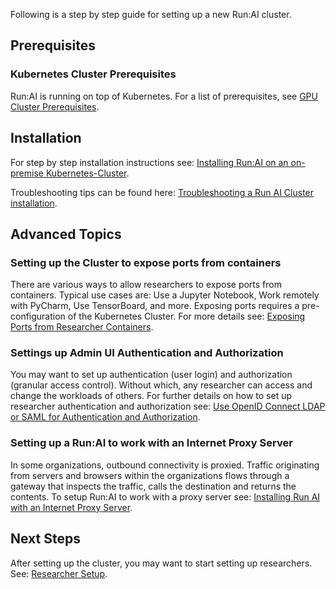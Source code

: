 Following is a step by step guide for setting up a new Run:AI cluster.

## Prerequisites

### Kubernetes Cluster Prerequisites

Run:AI is running on top of Kubernetes. For a list of prerequisites, see [GPU Cluster Prerequisites](Run-AI-GPU-Cluster-Prerequisites.md).

## Installation

For step by step installation instructions see: [Installing Run:AI on an on-premise Kubernetes-Cluster](Installing-Run-AI-on-an-on-premise-Kubernetes-Cluster.md).

Troubleshooting tips can be found here: [Troubleshooting a Run AI Cluster installation](Troubleshooting-a-Run-AI-Cluster-Installation.md).


## Advanced Topics

### Setting up the Cluster to expose ports from containers

There are various ways to allow researchers to expose ports from containers. Typical use cases are: Use a Jupyter Notebook, Work remotely with PyCharm, Use TensorBoard, and more. Exposing ports requires a pre-configuration of the Kubernetes Cluster. For more details see: [Exposing Ports from Researcher Containers](Exposing-Ports-from-Researcher-Containers-using-Ingress.md).

### Settings up Admin UI Authentication and Authorization

You may want to set up authentication (user login) and authorization (granular access control). Without which, any researcher can access and change the workloads of others. For further details on how to set up researcher authentication and authorization see: [Use OpenID Connect LDAP or SAML for Authentication and Authorization](Use-OpenID-Connect-LDAP-or-SAML-for-Authentication-and-Authorization-.md).

### Setting up a Run:AI to work with an Internet Proxy Server

In some organizations, outbound connectivity is proxied. Traffic originating from servers and browsers within the organizations flows through a gateway that inspects the traffic, calls the destination and returns the contents. To setup Run:AI to work with a proxy server see: [Installing Run AI with an Internet Proxy Server](Installing-Run-AI-with-an-Internet-Proxy-Server-.md).

## Next Steps

After setting up the cluster, you may want to start setting up researchers. See: [Researcher Setup](../Researcher-Setup/Researcher-Setup-Start-Here.md).

